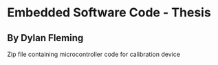# Embedded Software Code - Thesis
## By Dylan Fleming

Zip file containing microcontroller code for calibration device
